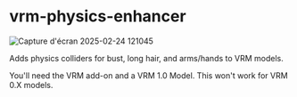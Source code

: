 # vrm-physics-enhancer
![Capture d'écran 2025-02-24 121045](https://github.com/user-attachments/assets/609dfa29-9182-4fa2-b0cc-a7772ac95429)

Adds physics colliders for bust, long hair, and arms/hands to VRM models.

You'll need the VRM add-on and a VRM 1.0 Model. This won't work for VRM 0.X models.
